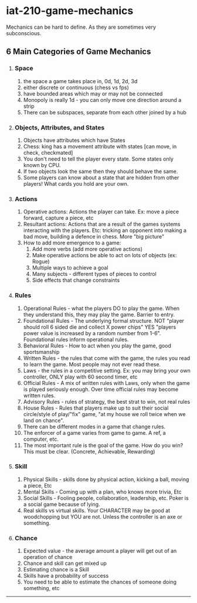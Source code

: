 # iat-210-game-mechanics

Mechanics can be hard to define. As they are sometimes very subconscious.

## 6 Main Categories of Game Mechanics

1. ### Space
   1. the space a game takes place in, 0d, 1d, 2d, 3d
   2. either discrete or continuous (chess vs fps)
   3. have bounded areas which may or may not be connected
   4. Monopoly is really 1d - you can only move one direction around a strip
   5. There can be subspaces, separate from each other joined by a hub
2. ### Objects, Attributes, and States
   1. Objects have attributes which have States
   2. Chess: king has a movement attribute with states [can move, in check, checkmated]
   3. You don't need to tell the player every state. Some states only known by CPU.
   4. If two objects look the same then they should behave the same.
   5. Some players can know about a state that are hidden from other players! What cards you hold are your own.
3. ### Actions
   1. Operative actions: Actions the player can take. Ex: move a piece forward, capture a piece, etc
   2. Resultant actions: Actions that are a result of the games systems interacting with the players. Etc: tricking an opponent into making a bad move, building a defence in chess. More "big picture"
   3. How to add more emergence to a game:
      1. Add more verbs (add more operative actions)
      2. Make operative actions be able to act on lots of objects (ex: Rogue)
      3. Multiple ways to achieve a goal
      4. Many subjects - different types of pieces to control
      5. Side effects that change constraints
4. ### Rules
   1. Operational Rules - what the players DO to play the game. When they understand this, they may play the game. Barrier to entry.
   2. Foundational Rules - The underlying formal structure. NOT "player should roll 6 sided die and collect X power chips" YES "players power value is increased by a random number from 1-6". Foundational rules inform operational rules.
   3. Behavioral Rules - How to act when you play the game, good sportsmanship
   4. Written Rules - the rules that come with the game, the rules you read to learn the game. Most people may not ever read these.
   5. Laws - the rules in a competitive setting. Ex: you may bring your own controller, ONLY play with 60 second timer, etc
   6. Official Rules - A mix of written rules with Laws, only when the game is played seriously enough. Over time official rules may become written rules.
   7. Advisory Rules - rules of strategy, the best strat to win, not real rules 
   8. House Rules - Rules that players make up to suit their social circle/style of play/"fix" game, "at my house we roll twice when we land on chance".
   9. There can be different modes in a game that change rules.
   10. The enforcer of a game varies from game to game. A ref, a computer, etc.
   11. The most important rule is the goal of the game. How do you win? This must be clear. (Concrete, Achievable, Rewarding)
5.  ### Skill
    1.  Physical Skills - skills done by physical action, kicking a ball, moving a piece, Etc
    2.  Mental Skills - Coming up with a plan, who knows more trivia, Etc
    3.  Social Skills - Fooling people, collaboration, leadership, etc. Poker is a social game because of lying.
    4.  Real skills vs virtual skills. Your CHARACTER may be good at woodchopping but YOU are not. Unless the controller is an axe or something.
6. ### Chance
   1. Expected value - the average amount a player will get out of an operation of chance
   2. Chance and skill can get mixed up
   3. Estimating chance is a Skill
   4. Skills have a probability of success
   5. You need to be able to estimate the chances of someone doing something, etc



---